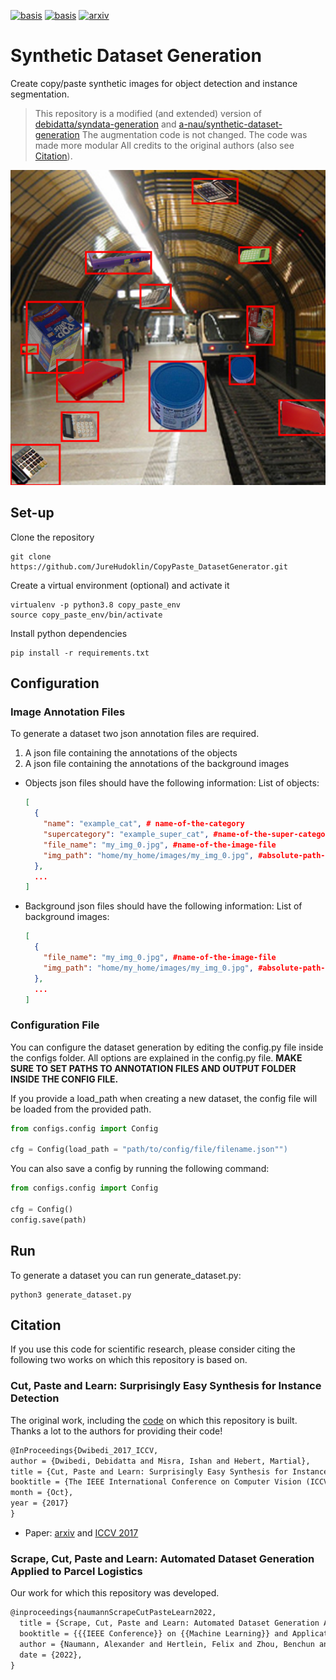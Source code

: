 [![basis](https://img.shields.io/badge/based%20on-debidatta/syndata--generation-brightgreen.svg)](https://github.com/debidatta/syndata-generation)
[![basis](https://img.shields.io/badge/based%20on-debidatta/syndata--generation-brightgreen.svg)](https://github.com/a-nau/synthetic-dataset-generation/actions)
[![arxiv](http://img.shields.io/badge/paper-arxiv.2210.09814-B31B1B.svg)](https://arxiv.org/abs/2210.09814)


# Synthetic Dataset Generation

Create copy/paste synthetic images for object detection and instance segmentation.

> This repository is a modified (and extended) version
> of [debidatta/syndata-generation](https://github.com/debidatta/syndata-generation) and [a-nau/synthetic-dataset-generation](https://github.com/a-nau/synthetic-dataset-generation/actions)
> The augmentation code is not changed. The code was made more modular All credits to the original authors (also see [Citation](#citation)).
>


<!-- ADD IMAGES -->
![example](./examples/syn_ds_img_0.png)

## Set-up
Clone the repository

```shell
git clone https://github.com/JureHudoklin/CopyPaste_DatasetGenerator.git
```

Create a virtual environment (optional) and activate it

```shell
virtualenv -p python3.8 copy_paste_env
source copy_paste_env/bin/activate
```

Install python dependencies

```shell
pip install -r requirements.txt
```

## Configuration

### Image Annotation Files
To generate a dataset two json annotation files are required.
1. A json file containing the annotations of the objects
2. A json file containing the annotations of the background images

- Objects json files should have the following information:
  List of objects:
  ```json
  [
    {
      "name": "example_cat", # name-of-the-category
      "supercategory": "example_super_cat", #name-of-the-super-category
      "file_name": "my_img_0.jpg", #name-of-the-image-file
      "img_path": "home/my_home/images/my_img_0.jpg", #absolute-path-to-the-image-file
    },
    ...
  ]
  ```

- Background json files should have the following information:
  List of background images:
  ```json
  [
    {
      "file_name": "my_img_0.jpg", #name-of-the-image-file
      "img_path": "home/my_home/images/my_img_0.jpg", #absolute-path-to-the-image-file
    },
    ...
  ]
  ```


### Configuration File
You can configure the dataset generation by editing the config.py file inside the configs folder.
All options are explained in the config.py file.
**MAKE SURE TO SET PATHS TO ANNOTATION FILES AND OUTPUT FOLDER INSIDE THE CONFIG FILE.**

If you provide a load_path when creating a new dataset, the config file will be loaded from the provided path.
```python
from configs.config import Config

cfg = Config(load_path = "path/to/config/file/filename.json"")
```

You can also save a config by running the following command:
```python
from configs.config import Config

cfg = Config()
config.save(path)
```

## Run
To generate a dataset you can run generate_dataset.py:
```shell
python3 generate_dataset.py
```

## Citation

If you use this code for scientific research, please consider citing the following two works on which this repository is based on.

### Cut, Paste and Learn: Surprisingly Easy Synthesis for Instance Detection

The original work, including the [code](https://github.com/debidatta/syndata-generation) on which this repository is
built. Thanks a lot to the authors for providing their code!

```latex
@InProceedings{Dwibedi_2017_ICCV,
author = {Dwibedi, Debidatta and Misra, Ishan and Hebert, Martial},
title = {Cut, Paste and Learn: Surprisingly Easy Synthesis for Instance Detection},
booktitle = {The IEEE International Conference on Computer Vision (ICCV)},
month = {Oct},
year = {2017}
}
```

- Paper: [arxiv](https://arxiv.org/abs/1708.01642)
  and [ICCV 2017](https://openaccess.thecvf.com/content_ICCV_2017/papers/Dwibedi_Cut_Paste_and_ICCV_2017_paper.pdf)

### Scrape, Cut, Paste and Learn: Automated Dataset Generation Applied to Parcel Logistics

Our work for which this repository was developed.

```latex
@inproceedings{naumannScrapeCutPasteLearn2022,
  title = {Scrape, Cut, Paste and Learn: Automated Dataset Generation Applied to Parcel Logistics},
  booktitle = {{{IEEE Conference}} on {{Machine Learning}} and Applications} ({{ICMLA}})},
  author = {Naumann, Alexander and Hertlein, Felix and Zhou, Benchun and Dörr, Laura and Furmans, Kai},
  date = {2022},
}
```

